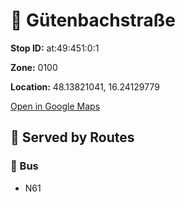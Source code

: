 # 🚉 Gütenbachstraße


**Stop ID:** at:49:451:0:1

**Zone:** 0100

**Location:** 48.13821041, 16.24129779

[Open in Google Maps](https://www.google.com/maps?q=48.13821041,16.24129779)

## 🚆 Served by Routes

### 🚌 Bus
- N61